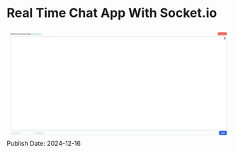 # Real Time Chat App With Socket.io

![Simple-Chat-App Interface](image.png)
Publish Date: 2024-12-16